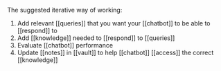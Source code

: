 
The suggested iterative way of working:

1. Add relevant [[queries]] that you want your [[chatbot]] to be able to [[respond]] to
2. Add [[knowledge]] needed to [[respond]] to [[queries]]
3. Evaluate [[chatbot]] performance
4. Update [[notes]] in [[vault]] to help [[chatbot]] [[access]] the correct [[knowledge]]